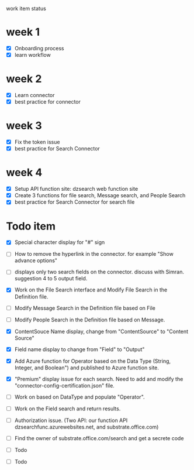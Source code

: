 work item status
# week 1
  - [x] Onboarding process
  - [x] learn workflow
# week 2
  - [x] Learn connector
  - [x] best practice for connector
# week 3
  - [x] Fix the token issue
  - [x] best practice for Search Connector

# week 4
  - [x] Setup API function site: dzsearch web function site
  - [x] Create 3 functions for file search, Message search, and People Search
  - [x] best practice for Search Connector for search file

# Todo item
- [x] Special character display for "#" sign
- [ ] How to remove the hyperlink in the connector. for example "Show advance options"
- [ ] displays only two search fields on the connector. discuss with Simran. suggestion 4 to 5 output field.
- [x] Work on the File Search interface and Modify File Search in the Definition file.
- [ ] Modify Message Search in the Definition file based on File
- [ ] Modify People Search in the Definition file based on Message.
- [x] ContentSouce Name display, change from "ContentSource" to "Content Source"
- [x] Field name display to change from "Field" to "Output"
- [x] Add Azure function for Operator based on the Data Type (String, Integer, and Boolean") and published to Azure function site.
- [x] "Premium" display issue for each search. Need to add and modify the "connector-config-certification.json" file.
- [ ] Work on based on DataType and populate "Operator".
- [ ] Work on the Field search and return results.
- [ ] Authorization issue. (Two API: our function API dzsearchfunc.azurewebsites.net, and substrate.office.com)
- [ ] Find the owner of substrate.office.com/search and get a secrete code
- [ ] Todo
- [ ] Todo







